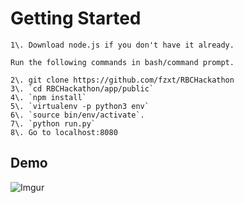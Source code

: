 # Getting Started

```
1\. Download node.js if you don't have it already.

Run the following commands in bash/command prompt.

2\. git clone https://github.com/fzxt/RBCHackathon
3\. `cd RBCHackathon/app/public`
4\. `npm install`
5\. `virtualenv -p python3 env`
6\. `source bin/env/activate`.
7\. `python run.py`
8\. Go to localhost:8080
```

## Demo

![Imgur](http://i.imgur.com/B3VUsRX.gif)
